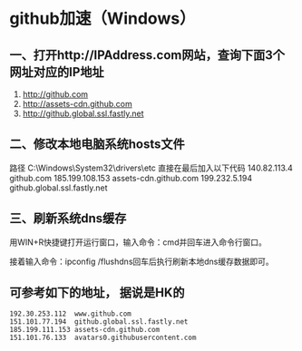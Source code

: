 # github加速（Windows）
## 一、打开http://IPAddress.com网站，查询下面3个网址对应的IP地址
1. http://github.com
2. http://assets-cdn.github.com
3. http://github.global.ssl.fastly.net

## 二、修改本地电脑系统hosts文件
路径 C:\Windows\System32\drivers\etc
直接在最后加入以下代码
140.82.113.4     github.com
185.199.108.153  assets-cdn.github.com
199.232.5.194    github.global.ssl.fastly.net

## 三、刷新系统dns缓存
用WIN+R快捷键打开运行窗口，输入命令：cmd并回车进入命令行窗口。

接着输入命令：ipconfig /flushdns回车后执行刷新本地dns缓存数据即可。

## 可参考如下的地址， 据说是HK的
```
192.30.253.112  www.github.com
151.101.77.194  github.global.ssl.fastly.net
185.199.111.153 assets-cdn.github.com
151.101.76.133  avatars0.githubusercontent.com
```